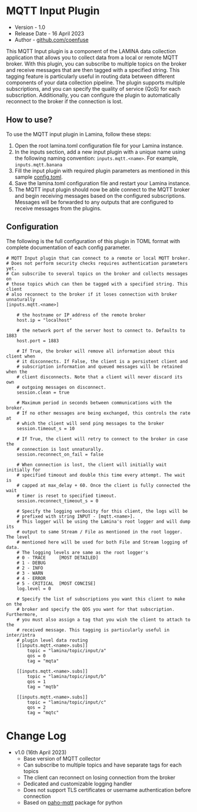 # MQTT Input Plugin
- Version - 1.0
- Release Date - 16 April 2023
- Author - [github.com/coenfuse](www.github.com/coenfuse)

This MQTT Input plugin is a component of the LAMINA data collection application that allows you to collect data from a local or remote MQTT broker. With this plugin, you can subscribe to multiple topics on the broker and receive messages that are then tagged with a specified string. This tagging feature is particularly useful in routing data between different components of your data collection pipeline. The plugin supports multiple subscriptions, and you can specify the quality of service (QoS) for each subscription. Additionally, you can configure the plugin to automatically reconnect to the broker if the connection is lost.


## How to use?

To use the MQTT input plugin in Lamina, follow these steps:
1. Open the root lamina.toml configuration file for your Lamina instance.
2. In the inputs section, add a new input plugin with a unique name using the following naming convention: ```inputs.mqtt.<name>```. For example, ```inputs.mqtt.banana```
3. Fill the input plugin with required plugin parameters as mentioned in this sample [config.toml](config.toml).
4. Save the lamina.toml configuration file and restart your Lamina instance.
5. The MQTT input plugin should now be able connect to the MQTT broker and begin receiving messages based on the configured subscriptions. Messages will be forwarded to any outputs that are configured to receive messages from the plugins.


## Configuration

The following is the full configuration of this plugin in TOML format with complete documentation of each config parameter.
```
# MQTT Input plugin that can connect to a remote or local MQTT broker.
# Does not perform security checks requires authentication parameters yet.
# Can subscribe to several topics on the broker and collects messages on
# those topics which can then be tagged with a specified string. This client
# also reconnect to the broker if it loses connection with broker unnaturally
[inputs.mqtt.<name>]

    # the hostname or IP address of the remote broker
    host.ip = "localhost"

    # the network port of the server host to connect to. Defaults to 1883
    host.port = 1883

    # If True, the broker will remove all information about this client when
    # it disconnects. If False, the client is a persistent client and 
    # subscription information and queued messages will be retained when the 
    # client disconnects. Note that a client will never discard its own 
    # outgoing messages on disconnect.
    session.clean = true

    # Maximum period in seconds between communications with the broker. 
    # If no other messages are being exchanged, this controls the rate at 
    # which the client will send ping messages to the broker
    session.timeout_s = 10

    # If True, the client will retry to connect to the broker in case the
    # connection is lost unnaturally.
    session.reconnect_on_fail = false

    # When connection is lost, the client will initially wait initially for
    # specified timoout and double this time every attempt. The wait is 
    # capped at max_delay + 60. Once the client is fully connected the wait 
    # timer is reset to specified timeout.
    session.reconnect_timeout_s = 0
        
    # Specify the logging verbosity for this client, the logs will be
    # prefixed with string INPUT - [mqtt.<name>].
    # This logger will be using the Lamina's root logger and will dump its
    # output to same Stream / File as mentioned in the root logger. The level
    # mentioned here will be used for both File and Stream logging of data.
    # The logging levels are same as the root logger's
    # 0 - TRACE     [MOST DETAILED]
    # 1 - DEBUG
    # 2 - INFO
    # 3 - WARN
    # 4 - ERROR
    # 5 - CRITICAL  [MOST CONCISE]
    log.level = 0

    # Specify the list of subscriptions you want this client to make on the
    # broker and specify the QOS you want for that subscription. Furthermore,
    # you must also assign a tag that you wish the client to attach to the 
    # received message. This tagging is particularly useful in inter/intra 
    # plugin level data routing
    [[inputs.mqtt.<name>.subs]]
        topic = "lamina/topic/input/a"
        qos = 0
        tag = "mqta"

    [[inputs.mqtt.<name>.subs]]
        topic = "lamina/topic/input/b"
        qos = 1
        tag = "mqtb"

    [[inputs.mqtt.<name>.subs]]
        topic = "lamina/topic/input/c"
        qos = 2
        tag = "mqtc"
```

# Change Log
- v1.0 (16th April 2023)
    - Base version of MQTT collector
    - Can subscribe to multiple topics and have separate tags for each topics
    - The client can reconnect on losing connection from the broker
    - Dedicated and customizable logging handler
    - Does not support TLS certificates or username authentication before connection
    - Based on [paho-mqtt](https://pypi.org/project/paho-mqtt/) package for python
